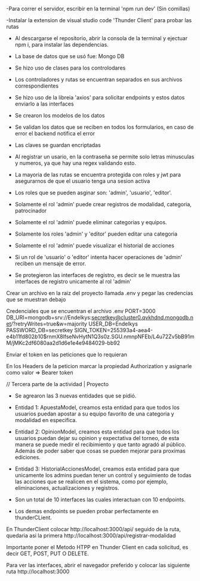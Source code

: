 -Para correr el servidor, escribir en la terminal 'npm run dev' (Sin comillas)

-Instalar la extension de visual studio code 'Thunder Client' para probar las rutas 

- Al descargarse el repositorio, abrir la consola de la terminal y ejectuar npm i, para instalar las dependencias.

- La base de datos que se usó fue: Mongo DB

- Se hizo uso de clases para los controlodares

- Los controladores y rutas se encuentran separados en sus archivos correspondientes

- Se hizo uso de la libreia 'axios' para solicitar endpoints y estos datos enviarlo a las interfaces

- Se crearon los modelos de los datos

- Se validan los datos que se reciben en todos los formularios, en caso de error el backend notifica el error

- Las claves se guardan encriptadas

- Al registrar un usario, en la contraseña se permite solo letras minusculas y numeros, ya que hay una regex validando esto.

- La mayoria de las rutas se encuentra protegida con roles y jwt para asegurarnos de que el usuario tenga una sesion activa

- Los roles que se pueden asginar son: 'admin', 'usuario', 'editor'.

- Solamente el rol 'admin' puede crear registros de modalidad, categoria, patrocinador
- Solamente el rol 'admin' puede eliminar categorias y equipos.
- Solamente los roles 'admin' y 'editor' pueden editar una categoria
- Solamente el rol 'admin' puede visualizar el historial de acciones

- Si un rol de 'usuario' o 'editor' intenta hacer operaciones de 'admin' reciben un mensaje de error.

- Se protegieron las interfaces de registro, es decir se le muestra las interfaces de registro unicamente al rol 'admin'

Crear un archivo en la raiz del proyecto llamada .env y pegar las credencias que se muestran debajo

Credenciales que se encuentran el archivo .env
PORT=3000
DB_URI=mongodb+srv://Endelkys:secretkey@cluster0.qvkhdnd.mongodb.net/?retryWrites=true&w=majority
USER_DB=Endelkys    
PASSWORD_DB=secretkey
SIGN_TOKEN=255393a4-aea4-e4b11fd80$2b$10$rnmX8lfseNvHytN1Q3s0z.SGU.nmnpNFEb/L4u72Zv5bB91mM/jMKc2df6080aa2d1d6e1e4e9484029-bb92


Enviar el token en las peticiones que lo requieran

En los Headers de la peticion marcar la propiedad Authorization y asignarle como valor => Bearer token


// Tercera parte de la actividad | Proyecto

- Se agrearon las 3 nuevas entidades que se pidió.

- Entidad 1: ApuestaModel, creamos esta entidad para que todos los usuarios puedan apostar a su equipo favorito de una categoria y modalidad en especifica.

- Entidad 2: OpinionModel, creamos esta entidad para que todos los usuarios puedan dejar su opinion y expectativa del torneo, de esta manera se puede medir el recibimiento y que tanto agradó al público. Además de poder saber que cosas se pueden mejorar para proximas ediciones.


- Entidad 3: HistorialAccionesModel, creamos esta entidad para que unicamente los admins puedan tener un control y seguimiento de todas las acciones que se realicen en el sistema, como por ejemplo, eliminaciones, actualizaciones y registros.

- Son un total de 10 interfaces las cuales interactuan con 10 endpoints.
- Los demas endpoints se pueden probar perfectamente en thunderCLient.



En ThunderClient colocar http://localhost:3000/api/ seguido de la ruta, 
quedaria asi la primera http://localhost:3000/api/registrar-modalidad


Importante poner el Metodo HTPP en Thunder Client en cada solicitud, es decir GET, POST, PUT O DELETE.

Para ver las interfaces, abrir el navegador preferido y colocar las siguiente ruta
http://localhost:3000


